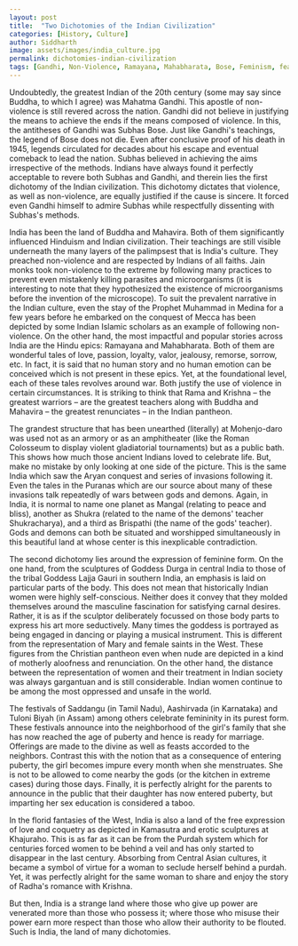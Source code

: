 ```yaml
---
layout: post
title:  "Two Dichotomies of the Indian Civilization"
categories: [History, Culture]
author: Siddharth
image: assets/images/india_culture.jpg
permalink: dichotomies-indian-civilization
tags: [Gandhi, Non-Violence, Ramayana, Mahabharata, Bose, Feminism, featured]
---
```

Undoubtedly, the greatest Indian of the 20th century (some may say since Buddha, to which I agree) was Mahatma Gandhi. This apostle of non-violence is still revered across the nation. Gandhi did not believe in justifying the means to achieve the ends if the means composed of violence. In this, the antitheses of Gandhi was Subhas Bose. Just like Gandhi's teachings, the legend of Bose does not die. Even after conclusive proof of his death in 1945, legends circulated for decades about his escape and eventual comeback to lead the nation. Subhas believed in achieving the aims irrespective of the methods. Indians have always found it perfectly acceptable to revere both Subhas and Gandhi, and therein lies the first dichotomy of the Indian civilization. This dichotomy dictates that violence, as well as non-violence, are equally justified if the cause is sincere. It forced even Gandhi himself to admire Subhas while respectfully dissenting with Subhas's methods.

India has been the land of Buddha and Mahavira. Both of them significantly influenced Hinduism and Indian civilization. Their teachings are still visible underneath the many layers of the palimpsest that is India's culture. They preached non-violence and are respected by Indians of all faiths. Jain monks took non-violence to the extreme by following many practices to prevent even mistakenly killing parasites and microorganisms (it is interesting to note that they hypothesized the existence of microorganisms before the invention of the microscope). To suit the prevalent narrative in the Indian culture, even the stay of the Prophet Muhammad in Medina for a few years before he embarked on the conquest of Mecca has been depicted by some Indian Islamic scholars as an example of following non-violence. On the other hand, the most impactful and popular stories across India are the Hindu epics: Ramayana and Mahabharata. Both of them are wonderful tales of love, passion, loyalty, valor, jealousy, remorse, sorrow, etc. In fact, it is said that no human story and no human emotion can be conceived which is not present in these epics. Yet, at the foundational level, each of these tales revolves around war. Both justify the use of violence in certain circumstances. It is striking to think that Rama and Krishna – the greatest warriors – are the greatest teachers along with Buddha and Mahavira – the greatest renunciates – in the Indian pantheon.

The grandest structure that has been unearthed (literally) at Mohenjo-daro was used not as an armory or as an amphitheater (like the Roman Colosseum to display violent gladiatorial tournaments) but as a public bath. This shows how much those ancient Indians loved to celebrate life. But, make no mistake by only looking at one side of the picture. This is the same India which saw the Aryan conquest and series of invasions following it. Even the tales in the Puranas which are our source about many of these invasions talk repeatedly of wars between gods and demons. Again, in India, it is normal to name one planet as Mangal (relating to peace and bliss), another as Shukra (related to the name of the demons' teacher Shukracharya), and a third as Brispathi (the name of the gods' teacher). Gods and demons can both be situated and worshipped simultaneously in this beautiful land at whose center is this inexplicable contradiction.

The second dichotomy lies around the expression of feminine form. On the one hand, from the sculptures of Goddess Durga in central India to those of the tribal Goddess Lajja Gauri in southern India, an emphasis is laid on particular parts of the body. This does not mean that historically Indian women were highly self-conscious. Neither does it convey that they molded themselves around the masculine fascination for satisfying carnal desires. Rather, it is as if the sculptor deliberately focussed on those body parts to express his art more seductively. Many times the goddess is portrayed as being engaged in dancing or playing a musical instrument. This is different from the representation of Mary and female saints in the West. These figures from the Christian pantheon even when nude are depicted in a kind of motherly aloofness and renunciation. On the other hand, the distance between the representation of women and their treatment in Indian society was always gargantuan and is still considerable. Indian women continue to be among the most oppressed and unsafe in the world.

The festivals of Saddangu (in Tamil Nadu), Aashirvada (in Karnataka) and Tuloni Biyah (in Assam) among others celebrate femininity in its purest form. These festivals announce into the neighborhood of the girl's family that she has now reached the age of puberty and hence is ready for marriage. Offerings are made to the divine as well as feasts accorded to the neighbors. Contrast this with the notion that as a consequence of entering puberty, the girl becomes impure every month when she menstruates. She is not to be allowed to come nearby the gods (or the kitchen in extreme cases) during those days. Finally, it is perfectly alright for the parents to announce in the public that their daughter has now entered puberty, but imparting her sex education is considered a taboo.

In the florid fantasies of the West, India is also a land of the free expression of love and coquetry as depicted in Kamasutra and erotic sculptures at Khajuraho. This is as far as it can be from the Purdah system which for centuries forced women to be behind a veil and has only started to disappear in the last century. Absorbing from Central Asian cultures, it became a symbol of virtue for a woman to seclude herself behind a purdah. Yet, it was perfectly alright for the same woman to share and enjoy the story of Radha's romance with Krishna.

But then, India is a strange land where those who give up power are venerated more than those who possess it; where those who misuse their power earn more respect than those who allow their authority to be flouted. Such is India, the land of many dichotomies.